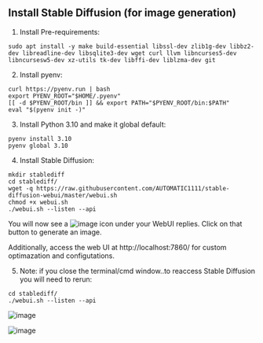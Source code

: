 ## Install Stable Diffusion (for image generation)
1. Install Pre-requirements:
```
sudo apt install -y make build-essential libssl-dev zlib1g-dev libbz2-dev libreadline-dev libsqlite3-dev wget curl llvm libncurses5-dev libncursesw5-dev xz-utils tk-dev libffi-dev liblzma-dev git
```
2. Install pyenv:
```
curl https://pyenv.run | bash
export PYENV_ROOT="$HOME/.pyenv"
[[ -d $PYENV_ROOT/bin ]] && export PATH="$PYENV_ROOT/bin:$PATH"
eval "$(pyenv init -)"
```
3. Install Python 3.10 and make it global default:
```
pyenv install 3.10
pyenv global 3.10
```
4. Install Stable Diffusion:
```
mkdir stablediff
cd stablediff/
wget -q https://raw.githubusercontent.com/AUTOMATIC1111/stable-diffusion-webui/master/webui.sh
chmod +x webui.sh
./webui.sh --listen --api
```
You will now see a ![image](https://github.com/jjmerelo/Local-AI/assets/169418683/3719d4c7-b293-405e-b5a9-8bd745497b73) icon under your WebUI replies. Click on that button to generate an image.

Additionally, access the web UI at http://localhost:7860/ for custom optimazation and configutations.

5. Note: if you close the terminal/cmd window..to reaccess Stable Diffusion you will need to rerun: 
```
cd stablediff/
./webui.sh --listen --api
```

![image](https://github.com/jjmerelo/Local-AI/assets/169418683/40a515b2-7b01-4cea-9058-43090f2e6ab3)


![image](https://github.com/jjmerelo/Local-AI/assets/169418683/bc0d3309-a861-4d4e-bd74-8a2e5b484cad)
